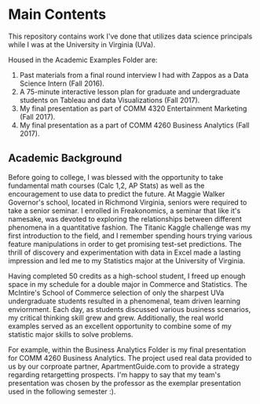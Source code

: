 # Main Contents

This repository contains work I've done that utilizes data science principals while I was at the University in Virginia (UVa).

Housed in the Academic Examples Folder are:

1. Past materials from a final round interview I had with Zappos as a Data Science Intern (Fall 2016).
2. A 75-minute interactive lesson plan for graduate and undergraduate students on Tableau and data Visualizations (Fall 2017).
3. My final presentation as part of COMM 4320 Entertainment Marketing (Fall 2017).
4. My final presentation as a part of COMM 4260 Business Analytics (Fall 2017).

## Academic Background

Before going to college, I was blessed with the opportunity to take fundamental math courses (Calc 1,2, AP Stats) as well as the encouragement to 
use data to predict the future. At Maggie Walker Governor's school, located in Richmond Virginia, seniors were required to take a senior seminar.
I enrolled in Freakonomics, a seminar that like it's namesake, was devoted to exploring the relationships between different phenomena in a quantitative fashion.
The Titanic Kaggle challenge was my first introduction to the field, and I remember spending hours trying various feature manipulations in order to get promising 
test-set predictions. The thrill of discovery and experimentation with data in Excel made a lasting impression and led me to my Statistics major at the University of Virginia.

Having completed 50 credits as a high-school student, I freed up enough space in my schedule for a double major in Commerce and Statistics. 
The McIntire's School of Commerce selection of only the sharpest UVa undergraduate students resulted in a phenomenal, team driven learning enviornment. 
Each day, as students discussed various business scenarios, my critical thinking skill grew and grew. Additionally, the real world examples served as an
excellent opportunity to combine some of my statistic major skills to solve problems. 

For example, within the Business Analytics Folder is my final presentation for COMM 4260 Business Analytics. 
The project used real data provided to us by our corproate partner, ApartmentGuide.com to provide a strategy regarding retargetting prospects. 
I'm happy to say that my team's presentation was chosen by the professor as the exemplar presentation used in the following semester :).
